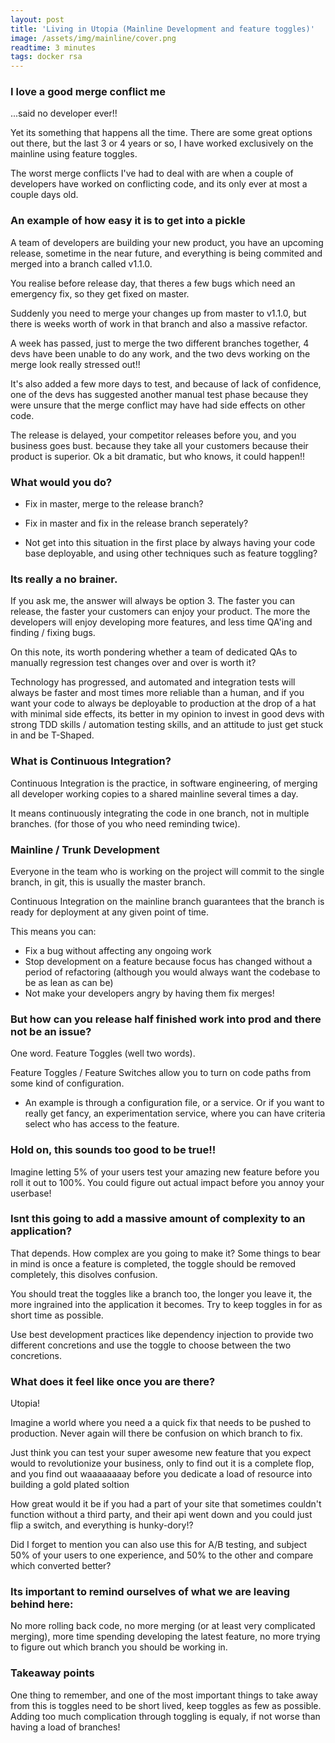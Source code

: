 ```yaml
---
layout: post
title: 'Living in Utopia (Mainline Development and feature toggles)'
image: /assets/img/mainline/cover.png
readtime: 3 minutes
tags: docker rsa
---
```



### I love a good merge conflict me

<amp-img src="/assets/img/mainline/steam.png"
  width="762"
  height="514"
  layout="responsive">
</amp-img>

...said no developer ever!! 

Yet its something that happens all the time. There are some great options out there, but the last 3 or 4 years or so, I have worked exclusively on the mainline using feature toggles.

The worst merge conflicts I've had to deal with are when a couple of developers have worked on conflicting code, and its only ever at most a couple days old.

<amp-img src="/assets/img/mainline/merge.png"
  width="1184"
  height="790"
  layout="responsive">
</amp-img>

### An example of how easy it is to get into a pickle

A team of developers are building your new product, you have an upcoming release, sometime in the near future, and everything is being commited and merged into a branch called v1.1.0. 

You realise before release day, that theres a few bugs which need an emergency fix, so they get fixed on master. 

Suddenly you need to merge your changes up from master to v1.1.0, but there is weeks worth of work in that branch and also a massive refactor. 

A week has passed, just to merge the two different branches together, 4 devs have been unable to do any work, and the two devs working on the merge look really stressed out!! 

It's also added a few more days to test, and because of lack of confidence, one of the devs has suggested another manual test phase because they were unsure that the merge conflict may have had side effects on other code.

<amp-img src="/assets/img/mainline/panic.png"
  width="868"
  height="768"
  layout="responsive">
</amp-img>

The release is delayed, your competitor releases before you, and you business goes bust. because they take all your customers because their product is superior. Ok a bit dramatic, but who knows, it could happen!!

### What would you do?

- Fix in master, merge to the release branch?

- Fix in master and fix in the release branch seperately?

- Not get into this situation in the first place by always having your code base deployable, and using other techniques such as feature toggling?

### Its really a no brainer.

If you ask me, the answer will always be option 3. The faster you can release, the faster your customers can enjoy your product. The more the developers will enjoy developing more features, and less time QA'ing and finding / fixing bugs.

<amp-img src="/assets/img/mainline/nobrainer.png"
  width="2262"
  height="838"
  layout="responsive">
</amp-img>

On this note, its worth pondering whether a team of dedicated QAs to manually regression test changes over and over is worth it? 

Technology has progressed, and automated and integration tests will always be faster and most times more reliable than a human, and if you want your code to always be deployable to production at the drop of a hat with minimal side effects, its better in my opinion to invest in good devs with strong TDD skills / automation testing skills, and an attitude to just get stuck in and be T-Shaped.


### What is Continuous Integration?

Continuous Integration is the practice, in software engineering, of merging all developer working copies to a shared mainline several times a day. 

It means continuously integrating the code in one branch, not in multiple branches. (for those of you who need reminding twice).

<amp-img src="/assets/img/mainline/ci.png"
  width="1490"
  height="672"
  layout="responsive">
</amp-img>

### Mainline / Trunk Development

Everyone in the team who is working on the project will  commit to the single branch, in git, this is usually the master branch. 

Continuous Integration on the mainline branch guarantees that the branch is ready for deployment at any given point of time.

This means you can:
 
- Fix a bug without affecting any ongoing work
- Stop development on a feature because focus has changed without a period of refactoring (although you would always want the codebase to be as lean as can be)
- Not make your developers angry by having them fix merges!

### But how can you release half finished work into prod and there not be an issue?

One word. Feature Toggles (well two words).

<amp-img src="/assets/img/mainline/two-words.png"
  width="948"
  height="666"
  layout="responsive">
</amp-img>


Feature Toggles / Feature Switches allow you to turn on code paths from some kind of configuration. 

- An example is through a configuration file, or a service. Or if you want to really get fancy, an experimentation service, where you can have criteria select who has access to the feature.

### Hold on, this sounds too good to be true!!

Imagine letting 5% of your users test your amazing new feature before you roll it out to 100%. You could figure out actual impact before you annoy your userbase!

### Isnt this going to add a massive amount of complexity to an application?

That depends. How complex are you going to make it? Some things to bear in mind is once a feature is completed, the toggle should be removed completely, this disolves confusion. 

You should treat the toggles like a branch too, the longer you leave it, the more ingrained into the application it becomes. Try to keep toggles in for as short time as possible. 

Use best development practices like dependency injection to provide two different concretions and use the toggle to choose between the two concretions.

### What does it feel like once you are there?

Utopia! 

<amp-img src="/assets/img/mainline/utopia.png"
  width="1480"
  height="626"
  layout="responsive">
</amp-img>



Imagine a world where you need a a quick fix that needs to be pushed to production. Never again will there be confusion on which branch to fix. 

Just think you can test your super awesome new feature that you expect would to revolutionize your business, only to find out it is a complete flop, and you find out waaaaaaaay before you dedicate a load of resource into building a gold plated soltion

How great would it be if you had a part of your site that sometimes couldn't function without a third party, and their api went down and you could just flip a switch, and everything is hunky-dory!?

Did I forget to mention you can also use this for A/B testing, and subject 50% of your users to one experience, and 50% to the other and compare which converted better?

### Its important to remind ourselves of what we are leaving behind here:

No more rolling back code, no more merging (or at least very complicated merging), more time spending developing the latest feature, no more trying to figure out which branch you should be working in.

### Takeaway points

One thing to remember, and one of the most important things to take away from this is toggles need to be short lived, keep toggles as few as possible. Adding too much complication through toggling is equaly, if not worse than having a load of branches!

<amp-img src="/assets/img/mainline/thumbs-up.png"
  width="1864"
  height="1188"
  layout="responsive">
</amp-img>
